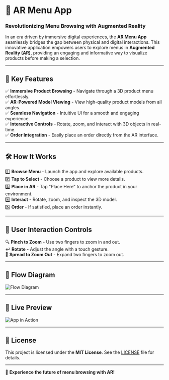 # 📱 AR Menu App

###  Revolutionizing Menu Browsing with Augmented Reality

In an era driven by immersive digital experiences, the **AR Menu App** seamlessly bridges the gap between physical and digital interactions. This innovative application empowers users to explore menus in **Augmented Reality (AR)**, providing an engaging and informative way to visualize products before making a selection.

---

## 🌟 Key Features

✅ **Immersive Product Browsing** - Navigate through a 3D product menu effortlessly.  
✅ **AR-Powered Model Viewing** - View high-quality product models from all angles.  
✅ **Seamless Navigation** - Intuitive UI for a smooth and engaging experience.  
✅ **Interactive Controls** - Rotate, zoom, and interact with 3D objects in real-time.  
✅ **Order Integration** - Easily place an order directly from the AR interface.  

---

## 🛠 How It Works

1️⃣ **Browse Menu** - Launch the app and explore available products.  
2️⃣ **Tap to Select** - Choose a product to view more details.  
3️⃣ **Place in AR** - Tap "Place Here" to anchor the product in your environment.  
4️⃣ **Interact** - Rotate, zoom, and inspect the 3D model.  
5️⃣ **Order** - If satisfied, place an order instantly.  

---

## 🔁 User Interaction Controls

🔍 **Pinch to Zoom** - Use two fingers to zoom in and out.  
↩️ **Rotate** - Adjust the angle with a touch gesture.  
🔄 **Spread to Zoom Out** - Expand two fingers to zoom out.  

---

## 📌 Flow Diagram

![Flow Diagram](images/menu-app.png) 

---

## 📸 Live Preview

![App in Action]("images/Picture2-menu-app.png") 

---


## 📜 License

This project is licensed under the **MIT License**. See the [LICENSE](#) file for details.

---


🚀 **Experience the future of menu browsing with AR!**

